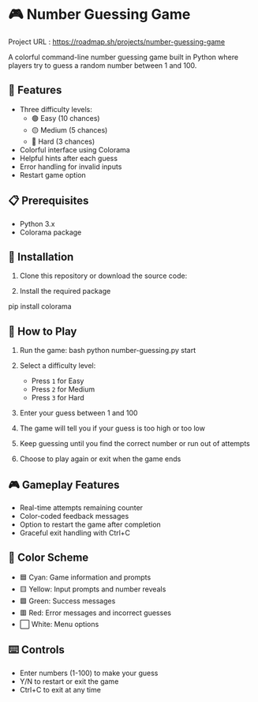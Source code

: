 # 🎮 Number Guessing Game
Project URL : https://roadmap.sh/projects/number-guessing-game

A colorful command-line number guessing game built in Python where players try to guess a random number between 1 and 100.

## 🌟 Features

- Three difficulty levels:
  - 🟢 Easy (10 chances)
  - 🟡 Medium (5 chances)
  - 🔴 Hard (3 chances)
- Colorful interface using Colorama
- Helpful hints after each guess
- Error handling for invalid inputs
- Restart game option

## 📋 Prerequisites

- Python 3.x
- Colorama package

## 🚀 Installation

1. Clone this repository or download the source code:

2. Install the required package
   
pip install colorama

## 🎯 How to Play

1. Run the game:
bash
python number-guessing.py start


2. Select a difficulty level:
   - Press `1` for Easy
   - Press `2` for Medium
   - Press `3` for Hard

3. Enter your guess between 1 and 100
4. The game will tell you if your guess is too high or too low
5. Keep guessing until you find the correct number or run out of attempts
6. Choose to play again or exit when the game ends

## 🎮 Gameplay Features

- Real-time attempts remaining counter
- Color-coded feedback messages
- Option to restart the game after completion
- Graceful exit handling with Ctrl+C

## 🎨 Color Scheme

- 🟦 Cyan: Game information and prompts
- 🟨 Yellow: Input prompts and number reveals
- 🟩 Green: Success messages
- 🟥 Red: Error messages and incorrect guesses
- ⬜ White: Menu options

## ⌨️ Controls

- Enter numbers (1-100) to make your guess
- Y/N to restart or exit the game
- Ctrl+C to exit at any time


